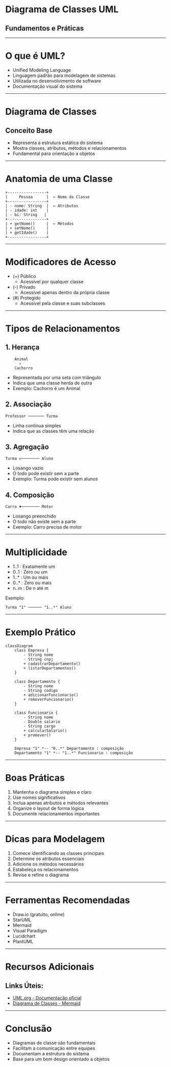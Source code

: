 # Diagrama de Classes UML
## Fundamentos e Práticas

---

# O que é UML?
- Unified Modeling Language
- Linguagem padrão para modelagem de sistemas
- Utilizada no desenvolvimento de software
- Documentação visual do sistema

---

# Diagrama de Classes
## Conceito Base
- Representa a estrutura estática do sistema
- Mostra classes, atributos, métodos e relacionamentos
- Fundamental para orientação a objetos

---

# Anatomia de uma Classe

```
+-----------------+
|     Pessoa      |  ← Nome da Classe
+-----------------+
| - nome: String  |  ← Atributos
| - idade: int    |
| - bi: String   |
+-----------------+
| + getNome()     |  ← Métodos
| + setNome()     |
| + getIdade()    |
+-----------------+
```

---

# Modificadores de Acesso

- (+) Público
  - Acessível por qualquer classe
- (-) Privado
  - Acessível apenas dentro da própria classe
- (#) Protegido
  - Acessível pela classe e suas subclasses

---

# Tipos de Relacionamentos

## 1. Herança
```
    Animal
      ↑
    Cachorro
```
- Representada por uma seta com triângulo
- Indica que uma classe herda de outra
- Exemplo: Cachorro é um Animal

## 2. Associação
```
Professor ─────── Turma
```
- Linha contínua simples
- Indica que as classes têm uma relação

## 3. Agregação
```
Turma ◇──────── Aluno
```
- Losango vazio
- O todo pode existir sem a parte
- Exemplo: Turma pode existir sem alunos

## 4. Composição
```
Carro ♦──────── Motor
```
- Losango preenchido
- O todo não existe sem a parte
- Exemplo: Carro precisa de motor

---

# Multiplicidade

- 1..1 : Exatamente um
- 0..1 : Zero ou um
- 1..* : Um ou mais
- 0..* : Zero ou mais
- n..m : De n até m

Exemplo:
```
Turma "1" ────── "1..*" Aluno
```

---

# Exemplo Prático
```mermaid
classDiagram
    class Empresa {
        - String nome
        - String cnpj
        + cadastrarDepartamento()
        + listarDepartamentos()
    }
    
    class Departamento {
        - String nome
        - String codigo
        + adicionarFuncionario()
        + removerFuncionario()
    }
    
    class Funcionario {
        - String nome
        - Double salario
        - String cargo
        + calcularSalario()
        + promover()
    }

    Empresa "1" *-- "0..*" Departamento : composição
    Departamento "1" *-- "1..*" Funcionario : composição
```
---

# Boas Práticas

1. Mantenha o diagrama simples e claro
2. Use nomes significativos
3. Inclua apenas atributos e métodos relevantes
4. Organize o layout de forma lógica
5. Documente relacionamentos importantes

---

<!-- 
# Exercício Prático

Crie um diagrama de classes para um sistema de biblioteca com:
- Livro
- Autor
- Usuário
- Empréstimo

Considere:
- Que relações existem entre estas classes?
- Quais atributos são importantes?
- Quais métodos são necessários?

--- -->

# Dicas para Modelagem

1. Comece identificando as classes principais
2. Determine os atributos essenciais
3. Adicione os métodos necessários
4. Estabeleça os relacionamentos
5. Revise e refine o diagrama

---

# Ferramentas Recomendadas

- Draw.io (gratuito, online)
- StarUML
- Mermaid
- Visual Paradigm
- Lucidchart
- PlantUML

---

# Recursos Adicionais

## Links Úteis:
- [UML.org - Documentação oficial](uml.org) 
- [Diagrama de Classes - Mermaid](https://mermaid.js.org/syntax/classDiagram.html)

<!-- 
## Livros Recomendados:
-  -->
---

# Conclusão

- Diagramas de classe são fundamentais
- Facilitam a comunicação entre equipes
- Documentam a estrutura do sistema
- Base para um bom design orientado a objetos

